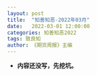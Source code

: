 ```yaml
---
layout: post
title:  "知善知恶-2022年03月"
date:   2022-03-01 12:00:00
categories: 知善知恶2022
tags: 致良知
author: 《期货周报》主编
---
```


* **内容还没写，先挖坑。**
